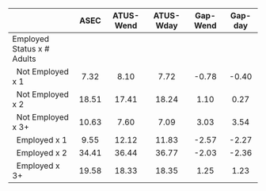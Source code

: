 
|                      |         ASEC |    ATUS-Wend |    ATUS-Wday |     Gap-Wend |      Gap-day |
| -------------------- | :----------: | :----------: | :----------: | :----------: | :----------: |
| Employed Status x # Adults |              |              |              |              |              |
| &nbsp;&nbsp;Not Employed x 1 |         7.32 |         8.10 |         7.72 |        -0.78 |        -0.40 |
| &nbsp;&nbsp;Not Employed x 2 |        18.51 |        17.41 |        18.24 |         1.10 |         0.27 |
| &nbsp;&nbsp;Not Employed x 3+ |        10.63 |         7.60 |         7.09 |         3.03 |         3.54 |
| &nbsp;&nbsp;Employed x 1 |         9.55 |        12.12 |        11.83 |        -2.57 |        -2.27 |
| &nbsp;&nbsp;Employed x 2 |        34.41 |        36.44 |        36.77 |        -2.03 |        -2.36 |
| &nbsp;&nbsp;Employed x 3+ |        19.58 |        18.33 |        18.35 |         1.25 |         1.23 |

